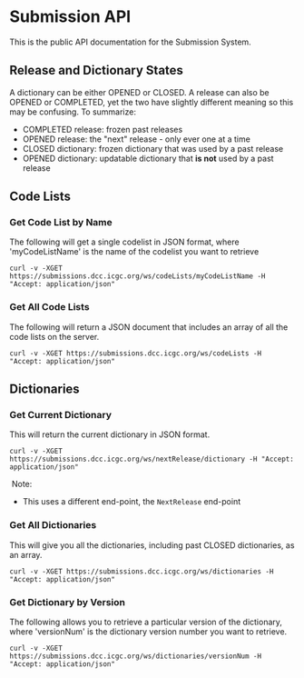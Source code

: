 # Submission API

This is the public API documentation for the Submission System.

## Release and Dictionary States

A dictionary can be either OPENED or CLOSED. A release can also be OPENED or COMPLETED, yet the two have slightly different meaning so this may be confusing. To summarize:

* COMPLETED release: frozen past releases
* OPENED release: the "next" release - only ever one at a time
* CLOSED dictionary: frozen dictionary that was used by a past release
* OPENED dictionary: updatable dictionary that **is not** used by a past release 


## Code Lists

### Get Code List by Name
The following will get a single codelist in JSON format, where 'myCodeListName' is the name of the codelist you want to retrieve
```shell
curl -v -XGET https://submissions.dcc.icgc.org/ws/codeLists/myCodeListName -H "Accept: application/json"
```

### Get All Code Lists
The following will return a JSON document that includes an array of all the code lists on the server.
```shell
curl -v -XGET https://submissions.dcc.icgc.org/ws/codeLists -H "Accept: application/json"
```

## Dictionaries

### Get Current Dictionary

This will return the current dictionary in JSON format.

```shell
curl -v -XGET https://submissions.dcc.icgc.org/ws/nextRelease/dictionary -H "Accept: application/json"
```

 Note:

* This uses a different end-point, the `NextRelease` end-point

### Get All Dictionaries

This will give you all the dictionaries, including past CLOSED dictionaries, as an array.

```shell
curl -v -XGET https://submissions.dcc.icgc.org/ws/dictionaries -H "Accept: application/json"
```

### Get Dictionary by Version

The following allows you to retrieve a particular version of the dictionary, where 'versionNum' is the dictionary version number you want to retrieve.

```shell
curl -v -XGET https://submissions.dcc.icgc.org/ws/dictionaries/versionNum -H "Accept: application/json"
```
